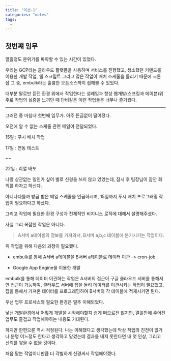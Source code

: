 ```yaml
---
title: "미션-1"
categories: "notes"
tags:
  - 
---
```


## 첫번쨰 임무

열흘정도 분위기를 파악할 수 있는 시간이 있었다.

우리는 GCP라는 클라우드 플랫폼을 사용하며 서비스를 진행했고, 생소했던 커맨드를 이용한 개발 작업, 쉘 스크립트 그리고 많은 작업이 배치 스케줄을 돌리기 때문에 크론 잡 그 중, embulk라는 훌륭한 오픈소스까지 접해볼 수 있었다.

대부분 말로만 듣던 환경 위에서 작업한다는 설레임과 항상 웹개발(스프링과 메이븐)위주로 작업의 싫증을 느끼던 때 단비같은 이런 작업들은 너무나 즐거웠다.

---

그러던 중 마침내 첫번째 입무가. 아주 뜬금없이 떨어졌다.

오전에 알 수 없는 스케줄 관련 메일이 전달되었다.

15일 : 푸시 배치 작업

17일 : 연동 테스트

~~

22일 : 리얼 배포

나랑 상관없는 일인가 싶어 별로 신경을 쓰지 않고 있었는데, 잠시 후 팀장님이 잠깐 회의를 하자고 하신다.

아니나다를까 방금 받은 메일 스케줄을 언급하시며, 15일까지 푸시 배치 프로그래밍 작업이 필요하다고 하셨다. 

그리고 작업에 필요한 환경 구성과 전체적인 비지니스 로직에 대해서 설명해주셨다.

사실 그리 복잡한 작업은 아니다.

> A서버 a테이블의 정보를 가져와서, B서버 a,b,c 테이블에 분기시키는 작업이다.

위 작업을 위해 다음의 과정이 필요했다.

- embulk를 통해 A서버 a테이블을 B서버 a테이블로 데이터 이관 -> cron-job

- Google App Engine을 이용한 개발

embulk를 통해 데이터 이관하는 작업은 A서버의 접근이 구글 클라우드 서버를 통해서만 접근이 가능하여, 클라우드 서버에 잡을 돌려 데이터를 이관시키는 작업이 필요했고, 잡을 통해서 가져온 데이터를 프로그래밍하여 B서버의 각 테이블에 적재시키면 된다.


우선 업무 프로세스와 필요한 환경은 얼추 이해되었다.

낯선 개발환경에서 어떻게 개발을 시작해야할지 쉽게 떠오르진 않지만, 열흘만에 주어진 업무도 즐겁고 작업해야하는 내용도 기대된다.

하지만 한편으론 역시 걱정된다. 나는 이해했다고 생각했는데 막상 작업의 진전이 없거나 분명 어느정도 한다고 생각하고 맡겼는데 결과를 내지 못한다면 내 첫 인상, 그리고 신뢰를 쌓을 수 없을 것이다.

처음 맡는 작업이니만큼 더 각별하게 신경써서 작업해야겠다.

